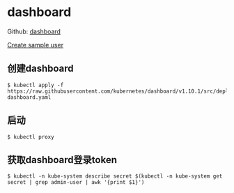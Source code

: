 # dashboard

Github: [dashboard](https://github.com/kubernetes/dashboard)

[Create sample user](https://github.com/kubernetes/dashboard/wiki/Creating-sample-user)

## 创建dashboard

```
$ kubectl apply -f https://raw.githubusercontent.com/kubernetes/dashboard/v1.10.1/src/deploy/recommended/kubernetes-dashboard.yaml
```

## 启动

```
$ kubectl proxy
```

## 获取dashboard登录token

```
$ kubectl -n kube-system describe secret $(kubectl -n kube-system get secret | grep admin-user | awk '{print $1}')
```
